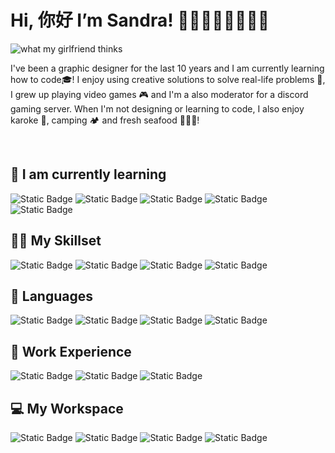 # Hi, 你好 I’m Sandra! 👋🏻👩🏻‍🎨👩🏻‍💻

![what my girlfriend thinks](https://i.imgur.com/4po9J7O.jpg)

I've been a graphic designer for the last 10 years and I am currently learning how to code🎓! I enjoy using creative solutions to solve real-life problems 🧠, I grew up playing video games 🎮 and I'm a also moderator for a discord gaming server. When I'm not designing or learning to code, I also enjoy karoke 🎵, camping 🏕️ and fresh seafood 🦐🦀🦞!

<br>

## 🌱 I am currently learning
![Static Badge](https://img.shields.io/badge/HTML-%23161b22?style=for-the-badge&logo=html5&logoColor=%23E34F26)
![Static Badge](https://img.shields.io/badge/CSS-%23161b22?style=for-the-badge&logo=css3&logoColor=%231572B6)
![Static Badge](https://img.shields.io/badge/Javascript-%23161b22?style=for-the-badge&logo=javascript&logoColor=%23F7DF1E)
![Static Badge](https://img.shields.io/badge/React-%23161b22?style=for-the-badge&logo=react&logoColor=%2361DAFB)
![Static Badge](https://img.shields.io/badge/On-Scrimba-%230d1117?style=for-the-badge&logoColor=white&labelColor=%23665282&color=%23161b22)

## 🤹🏻 My Skillset
![Static Badge](https://img.shields.io/badge/Adobe%20Illustrator-%23161b22?style=for-the-badge&logo=adobeillustrator&logoColor=%23FF9A00)
![Static Badge](https://img.shields.io/badge/Adobe%20Photoshop-%23161b22?style=for-the-badge&logo=adobephotoshop&logoColor=%2331A8FF)
![Static Badge](https://img.shields.io/badge/Adobe%20Indesign-%23161b22?style=for-the-badge&logo=adobeindesign&logoColor=%23FF3366)
![Static Badge](https://img.shields.io/badge/Adobe%20Acrobat-%23161b22?style=for-the-badge&logo=adobeacrobatreader&logoColor=%23EC1C24)

## 💬 Languages
![Static Badge](https://img.shields.io/badge/English-%23161b22?style=for-the-badge)
![Static Badge](https://img.shields.io/badge/%E4%B8%AD%E6%96%87%20Mandarin-%23161b22?style=for-the-badge)
![Static Badge](https://img.shields.io/badge/Learning-Italian-%23161b22?style=for-the-badge&labelColor=%23347d39)
![Static Badge](https://img.shields.io/badge/Learning-Russian-%23161b22?style=for-the-badge&labelColor=%23347d39)

## 💼 Work Experience
![Static Badge](https://img.shields.io/badge/%F0%9F%91%A9%E2%80%8D%F0%9F%8E%A8%20Graphic%20Designer-%23161b22?style=for-the-badge)
![Static Badge](https://img.shields.io/badge/%F0%9F%8E%B2%20Casino%20Croupier-%23161b22?style=for-the-badge)
![Static Badge](https://img.shields.io/badge/%F0%9F%91%A9%E2%80%8D%F0%9F%8F%AB%20Mandarin%20Teacher-%23161b22?style=for-the-badge)

## 💻 My Workspace
![Static Badge](https://img.shields.io/badge/Windows%2010-%23161b22?style=for-the-badge&logo=windows10&logoColor=%230078D6)
![Static Badge](https://img.shields.io/badge/5800X3D-%23161b22?style=for-the-badge&logo=amd&logoColor=%23ED1C24)
![Static Badge](https://img.shields.io/badge/RTX%203080-%23161b22?style=for-the-badge&logo=nvidia&logoColor=%2376B900)
![Static Badge](https://img.shields.io/badge/32GB%20RAM-%23161b22?style=for-the-badge&logo=corsair&logoColor=%23e9e600)

<!---
sndrt/sndrt is a ✨ special ✨ repository because its `README.md` (this file) appears on your GitHub profile.
You can click the Preview link to take a look at your changes.
--->
